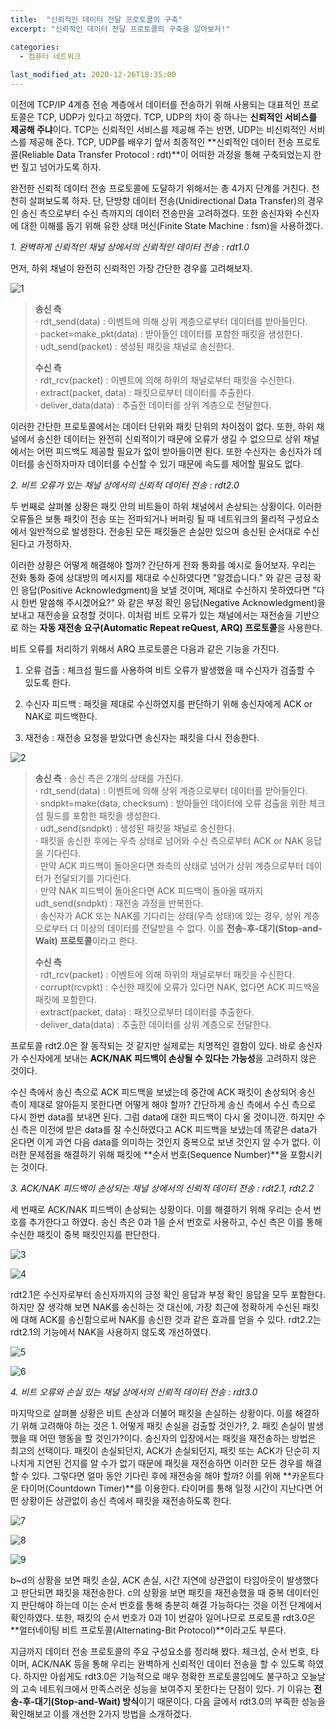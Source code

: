 ```yaml
---
title:  "신뢰적인 데이터 전달 프로토콜의 구축"
excerpt: "신뢰적인 데이터 전달 프로토콜의 구축을 알아보자!"

categories:
  - 컴퓨터 네트워크
  
last_modified_at: 2020-12-26T18:35:00
---
```


이전에 TCP/IP 4계층 전송 계층에서 데이터를 전송하기 위해 사용되는 대표적인 프로토콜은 TCP, UDP가 있다고 하였다. TCP, UDP의 차이 중 하나는 **신뢰적인 서비스를 제공해 주냐**이다. TCP는 신뢰적인 서비스를 제공해 주는 반면, UDP는 비신뢰적인 서비스를 제공해 준다. TCP, UDP를 배우기 앞서 최종적인 **신뢰적인 데이터 전송 프로토콜(Reliable Data Transfer Protocol : rdt)**이 어떠한 과정을 통해 구축되었는지 한 번 짚고 넘어가도록 하자.  

완전한 신뢰적 데이터 전송 프로토콜에 도달하기 위해서는 총 4가지 단계를 거친다. 천천히 살펴보도록 하자. 단, 단방향 데이터 전송(Unidirectional Data Transfer)의 경우인 송신 측으로부터 수신 측까지의 데이터 전송만을 고려하겠다. 또한 송신자와 수신자에 대한 이해를 돕기 위해 유한 상태 머신(Finite State Machine : fsm)을 사용하겠다.  

*1. 완벽하게 신뢰적인 채널 상에서의 신뢰적인 데이터 전송 : rdt1.0*  

먼저, 하위 채널이 완전히 신뢰적인 가장 간단한 경우를 고려해보자.  

![1](https://user-images.githubusercontent.com/53072057/103145542-f44c6c80-477f-11eb-800e-69913e8f647a.JPG)  

>**송신 측**  
>	 · rdt_send(data) : 이벤트에 의해 상위 계층으로부터 데이터를 받아들인다.  
>	 · packet=make_pkt(data) : 받아들인 데이터를 포함한 패킷을 생성한다.  
>	 · udt_send(packet) : 생성된 패킷을 채널로 송신한다.  
>  
>**수신 측**  
>	· rdt_rcv(packet) : 이벤트에 의해 하위의 채널로부터 패킷을 수신한다.  
>	· extract(packet, data) : 패킷으로부터 데이터를 추출한다.  
>	· deliver_data(data) : 추출한 데이터를 상위 계층으로 전달한다.  

이러한 간단한 프로토콜에서는 데이터 단위와 패킷 단위의 차이점이 없다. 또한, 하위 채널에서 송신한 데이터는 완전히 신뢰적이기 때문에 오류가 생길 수 없으므로 상위 채널에서는 어떤 피드백도 제공할 필요가 없이 받아들이면 된다. 또한 수신자는 송신자가 데이터를 송신하자마자 데이터를 수신할 수 있기 때문에 속도를 제어할 필요도 없다.  

*2. 비트 오류가 있는 채널 상에서의 신뢰적 데이터 전송 : rdt2.0*  

두 번째로 살펴볼 상황은 패킷 안의 비트들이 하위 채널에서 손상되는 상황이다. 이러한 오류들은 보통 패킷이 전송 또는 전파되거나 버퍼링 될 때 네트워크의 물리적 구성요소에서 일반적으로 발생한다. 전송된 모든 패킷들은 손실만 있으며 송신된 순서대로 수신된다고 가정하자.  

이러한 상황은 어떻게 해결해야 할까? 간단하게 전화 통화를 예시로 들어보자. 우리는 전화 통화 중에 상대방의 메시지를 제대로 수신하였다면 "알겠습니다." 와 같은 긍정 확인 응답(Positive Acknowledgment)을 보낼 것이며, 제대로 수신하지 못하였다면 "다시 한번 말씀해 주시겠어요?" 와 같은 부정 확인 응답(Negative Acknowledgment)을 보내고 재전송을 요청할 것이다. 이처럼 비트 오류가 있는 채널에서는 재전송을 기반으로 하는 **자동 재전송 요구(Automatic Repeat reQuest, ARQ) 프로토콜**을 사용한다.  

비트 오류를 처리하기 위해서 ARQ 프로토콜은 다음과 같은 기능을 가진다.  

1. 오류 검출 : 체크섬 필드를 사용하여 비트 오류가 발생했을 때 수신자가 검출할 수 있도록 한다.

2. 수신자 피드백 : 패킷을 제대로 수신하였지를 판단하기 위해 송신자에게 ACK or NAK로 피드백한다.

3. 재전송 : 재전송 요청을 받았다면 송신자는 패킷을 다시 전송한다.  

![2](https://user-images.githubusercontent.com/53072057/103145543-f57d9980-477f-11eb-92f2-4977829d3503.JPG)  

>**송신 측**
>	· 송신 측은 2개의 상태를 가진다.  
>	· rdt_send(data) : 이벤트에 의해 상위 계층으로부터 데이터를 받아들인다.  
>	· sndpkt=make(data, checksum) : 받아들인 데이터에 오류 검출을 위한 체크섬 필드를 포함한 패킷을 생성한다.  
>	· udt_send(sndpkt) : 생성된 패킷을 채널로 송신한다.  
>	· 패킷을 송신한 후에는 우측 상태로 넘어와 수신 측으로부터 ACK or NAK 응답을 기다린다.  
>	· 만약 ACK 피드백이 돌아온다면 좌측의 상태로 넘어가 상위 계층으로부터 데이터가 전달되기를 기다린다.  
>	· 만약 NAK 피드백이 돌아온다면 ACK 피드백이 돌아올 때까지 udt_send(sndpkt) : 재전송 과정을 반복한다.  
>	· 송신자가 ACK 또는 NAK를 기다리는 상태(우측 상태)에 있는 경우, 상위 계층으로부터 더 이상의 데이터를 전달받을 수 없다. 이를 **전송-후-대기(Stop-and-Wait) 프로토콜**이라고 한다.  
>  
>**수신 측**  
>	· rdt_rcv(packet) : 이벤트에 의해 하위의 채널로부터 패킷을 수신한다.  
>	· corrupt(rcvpkt) : 수신한 패킷에 오류가 있다면 NAK, 없다면 ACK 피드백을 패킷에 포함한다.  
>	· extract(packet, data) : 패킷으로부터 데이터를 추출한다.  
>	· deliver_data(data) : 추출한 데이터를 상위 계층으로 전달한다.  

프로토콜 rdt2.0은 잘 동작되는 것 같지만 실제로는 치명적인 결함이 있다. 바로 송신자가 수신자에게 보내는 **ACK/NAK 피드백이 손상될 수 있다는 가능성**을 고려하지 않은 것이다.  

수신 측에서 송신 측으로 ACK 피드백을 보냈는데 중간에 ACK 패킷이 손상되어 송신 측이 제대로 알아듣지 못한다면 어떻게 해야 할까? 간단하게 송신 측에서 수신 측으로 다시 한번 data를 보내면 된다. 그럼 data에 대한 피드백이 다시 올 것이니깐. 하지만 수신 측은 이전에 받은 data를 잘 수신하였다고 ACK 피드백을 보냈는데 똑같은 data가 온다면 이게 과연 다음 data를 의미하는 것인지 중복으로 보낸 것인지 알 수가 없다. 이러한 문제점을 해결하기 위해 패킷에 **순서 번호(Sequence Number)**을 포함시키는 것이다.   

*3. ACK/NAK 피드백이 손상되는 채널 상에서의 신뢰적 데이터 전송 : rdt2.1, rdt2.2*  

세 번째로 ACK/NAK 피드백이 손상되는 상황이다. 이를 해결하기 위해 우리는 순서 번호를 추가한다고 하였다. 송신 측은 0과 1을 순서 번호로 사용하고, 수신 측은 이를 통해 수신한 패킷이 중복 패킷인지를 판단한다.  

![3](https://user-images.githubusercontent.com/53072057/103145544-f6163000-477f-11eb-98c7-bf156d476b21.JPG)  

![4](https://user-images.githubusercontent.com/53072057/103145545-f6163000-477f-11eb-81d7-0e09eec56b65.JPG)  

rdt2.1은 수신자로부터 송신자까지의 긍정 확인 응답과 부정 확인 응답을 모두 포함한다. 하지만 잘 생각해 보면 NAK를 송신하는 것 대신에, 가장 최근에 정확하게 수신된 패킷에 대해 ACK를 송신함으로써 NAK를 송신한 것과 같은 효과를 얻을 수 있다. rdt2.2는 rdt2.1의 기능에서 NAK을 사용하지 않도록 개선하였다.  

![5](https://user-images.githubusercontent.com/53072057/103145546-f6aec680-477f-11eb-86c6-0485f6a1c7da.JPG)  

![6](https://user-images.githubusercontent.com/53072057/103145547-f6aec680-477f-11eb-9057-219deeaef0f5.JPG)  

*4. 비트 오류와 손실 있는 채널 상에서의 신뢰적 데이터 전송 : rdt3.0*  

마지막으로 살펴볼 상황은 비트 손상과 더불어 패킷을 손실하는 상황이다. 이를 해결하기 위해 고려해야 하는 것은 1. 어떻게 패킷 손실을 검출할 것인가?, 2. 패킷 손실이 발생했을 때 어떤 행동을 할 것인가?이다. 송신자의 입장에서는 패킷을 재전송하는 방법은 최고의 선택이다. 패킷이 손실되던지, ACK가 손실되던지, 패킷 또는 ACK가 단순히 지나치게 지연된 건지를 알 수가 없기 때문에 패킷을 재전송하면 이러한 모든 경우를 해결할 수 있다. 그렇다면 얼마 동안 기다린 후에 재전송을 해야 할까? 이를 위해 **카운트다운 타이머(Countdown Timer)**를 이용한다. 타이머를 통해 일정 시간이 지난다면 어떤 상황이든 상관없이 송신 측에서 패킷을 재전송하도록 한다.   

![7](https://user-images.githubusercontent.com/53072057/103145548-f7475d00-477f-11eb-88d2-3493fede07f7.JPG)  

![8](https://user-images.githubusercontent.com/53072057/103145549-f7475d00-477f-11eb-9ce3-6806f55d61dc.JPG)  

![9](https://user-images.githubusercontent.com/53072057/103145550-f7dff380-477f-11eb-8c44-9dc4d0f0228b.JPG)  

b~d의 상황을 보면 패킷 손실, ACK 손실, 시간 지연에 상관없이 타임아웃이 발생했다고 판단되면 패킷을 재전송한다. c의 상황을 보면 패킷을 재전송했을 때 중복 데이터인지 판단해야 하는데 이는 순서 번호를 통해 충분히 해결 가능하다는 것을 이전 단계에서 확인하였다. 또한, 패킷의 순서 번호가 0과 1이 번갈아 일어나므로 프로토콜 rdt3.0은 **얼터네이팅 비트 프로토콜(Alternating-Bit Protocol)**이라고도 부른다.  

지금까지 데이터 전송 프로토콜의 주요 구성요소를 정리해 봤다. 체크섬, 순서 번호, 타이머, ACK/NAK 등을 통해 우리는 완벽하게 신뢰적인 데이터 전송을 할 수 있도록 하였다. 하지만 아쉽게도 rdt3.0은 기능적으로 매우 정확한 프로토콜임에도 불구하고 오늘날의 고속 네트워크에서 만족스러운 성능을 보여주지 못한다는 단점이 있다. 기 이유는 **전송-후-대기(Stop-and-Wait) 방식**이기 때문이다. 다음 글에서 rdt3.0의 부족한 성능을 확인해보고 이를 개선한 2가지 방법을 소개하겠다.  

